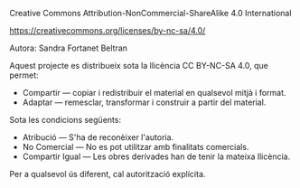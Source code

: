 
Creative Commons Attribution-NonCommercial-ShareAlike 4.0 International

https://creativecommons.org/licenses/by-nc-sa/4.0/

Autora: Sandra Fortanet Beltran

Aquest projecte es distribueix sota la llicència CC BY-NC-SA 4.0, que permet:

- Compartir — copiar i redistribuir el material en qualsevol mitjà i format.
- Adaptar — remesclar, transformar i construir a partir del material.

Sota les condicions següents:

- Atribució — S'ha de reconèixer l'autoria.
- No Comercial — No es pot utilitzar amb finalitats comercials.
- Compartir Igual — Les obres derivades han de tenir la mateixa llicència.

Per a qualsevol ús diferent, cal autorització explícita.
